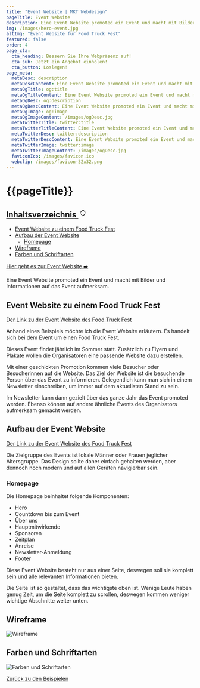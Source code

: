 ```yaml
---
title: "Event Website | MKT Webdesign"
pageTitle: Event Website
description: Eine Event Website promoted ein Event und macht mit Bilder und Informationen auf das Event aufmerksam.
img: /images/hero-event.jpg
altImg: "Event Website für Food Truck Fest"
featured: false
order: 4
page_cta:
  cta_heading: Bessern Sie Ihre Webpräsenz auf!
  cta_sub: Jetzt ein Angebot einholen!
  cta_button: Loslegen!
page_meta:
  metaDesc: description
  metaDescContent: Eine Event Website promoted ein Event und macht mit Bilder und Informationen auf das Event aufmerksam.
  metaOgTitle: og:title
  metaOgTitleContent: Eine Event Website promoted ein Event und macht mit Bilder und Informationen auf das Event aufmerksam.
  metaOgDesc: og:description
  metaOgDescContent: Eine Event Website promoted ein Event und macht mit Bilder und Informationen auf das Event aufmerksam.
  metaOgImage: og:image
  metaOgImageContent: /images/ogDesc.jpg
  metaTwitterTitle: twitter:title
  metaTwitterTitleContent: Eine Event Website promoted ein Event und macht mit Bilder und Informationen auf das Event aufmerksam.
  metaTwitterDesc: twitter:description
  metaTwitterDescContent: Eine Event Website promoted ein Event und macht mit Bilder und Informationen auf das Event aufmerksam.
  metaTwitterImage: twitter:image
  metaTwitterImageContent: /images/ogDesc.jpg
  faviconIco: /images/favicon.ico
  webclip: /images/favicon-32x32.png
---
```


<h1 class="heading-1 | text-primary">{{pageTitle}}</h1>

<aside class="toc">
      <div class="card">
        <div class="card-body">
        <h2><a class="" data-bs-toggle="collapse" href="#collapseTOC" role="button" aria-expanded="false" aria-controls="collapseTOC">Inhaltsverzeichnis 
        <svg xmlns="http://www.w3.org/2000/svg" aria-hidden="true" width="24" height="24" fill="currentColor" class="bi bi-chevron-expand" viewBox="0 0 16 16"><path fill-rule="evenodd" d="M3.646 9.146a.5.5 0 0 1 .708 0L8 12.793l3.646-3.647a.5.5 0 0 1 .708.708l-4 4a.5.5 0 0 1-.708 0l-4-4a.5.5 0 0 1 0-.708zm0-2.292a.5.5 0 0 0 .708 0L8 3.207l3.646 3.647a.5.5 0 0 0 .708-.708l-4-4a.5.5 0 0 0-.708 0l-4 4a.5.5 0 0 0 0 .708z"/></svg></a></h2>
          <ul class="collapse" id="collapseTOC">
<li><a href="#event-website-zu-einem-food-truck-fest">Event Website zu einem Food Truck Fest</a></li>
<li><a href="#aufbau-der-event-website">Aufbau der Event Website</a>
<ul>
<li><a href="#homepage">Homepage</a></li>
</ul>
</li>
<li><a href="#wireframe">Wireframe</a></li>
<li><a href="#farben-und-schriftarten">Farben und Schriftarten</a></li>
</ul>
        </div>
      </div>
  </aside>

<p class="knopf | my-4 my-md-5"><a target="_blank" class="text-white | btn-main" href="https://nextjs-event-page.vercel.app/" rel="noopener noreferrer">Hier geht es zur Event Website ➡️</a></p>

Eine Event Website promoted ein Event und macht mit Bilder und Informationen auf das Event aufmerksam.

<h2 id="event-website-zu-einem-food-truck-fest">Event Website zu einem Food Truck Fest</h2>

<a target="_blank" class="" href="https://nextjs-event-page.vercel.app/" rel="noopener noreferrer">Der Link zu der Event Website des Food Truck Fest</a>

Anhand eines Beispiels möchte ich die Event Website erläutern. Es handelt sich bei dem Event um einen Food Truck Fest.

Dieses Event findet jährlich im Sommer statt. Zusätzlich zu Flyern und Plakate wollen die Organisatoren eine passende Website dazu erstellen.

Mit einer geschickten Promotion kommen viele Besucher oder Besucherinnen auf die Website. Das Ziel der Website ist die besuchende Person über das Event zu informieren. Gelegentlich kann man sich in einem Newsletter einschreiben, um immer auf dem aktuellsten Stand zu sein.

Im Newsletter kann dann gezielt über das ganze Jahr das Event promoted werden. Ebenso können auf andere ähnliche Events des Organisators aufmerksam gemacht werden.

<h2 id="aufbau-der-event-website">Aufbau der Event Website</h2>

<a target="_blank" class="" href="https://nextjs-event-page.vercel.app/" rel="noopener noreferrer">Der Link zu der Event Website des Food Truck Fest</a>

Die Zielgruppe des Events ist lokale Männer oder Frauen jeglicher Altersgruppe. Das Design sollte daher einfach gehalten werden, aber dennoch noch modern und auf allen Geräten navigierbar sein.

<h3 id="homepage">Homepage</h3>

Die Homepage beinhaltet folgende Komponenten:

- Hero
- Countdown bis zum Event
- Über uns
- Hauptmitwirkende
- Sponsoren
- Zeitplan
- Anreise
- Newsletter-Anmeldung
- Footer

Diese Event Website besteht nur aus einer Seite, deswegen soll sie komplett sein und alle relevanten Informationen bieten.

Die Seite ist so gestaltet, dass das wichtigste oben ist. Wenige Leute haben genug Zeit, um die Seite komplett zu scrollen, deswegen kommen weniger wichtige Abschnitte weiter unten.

<h2 id="wireframe">Wireframe</h2>

![Wireframe](/images/full-version-event.jpg)

<h2 id="farben-und-schriftarten">Farben und Schriftarten</h2>

![Farben und Schriftarten](/images/farben-und-schriftarten-event.jpg)

<p class="mt-5">
<a href="/beispiele" class="text-dark | btn-second">Zurück zu den Beispielen</a>
</p>
